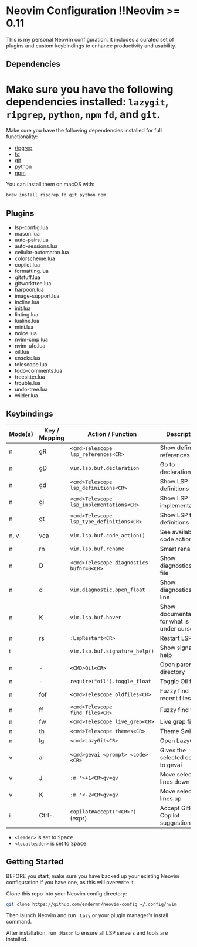 
# Neovim Configuration !!Neovim >= 0.11

This is my personal Neovim configuration. It includes a curated set of plugins and custom keybindings to enhance productivity and usability.

## Dependencies
Make sure you have the following dependencies installed: `lazygit`, `ripgrep`, `python`, `npm` `fd`, and `git`.
=======
Make sure you have the following dependencies installed for full functionality:

- [ripgrep](https://github.com/BurntSushi/ripgrep)
- [fd](https://github.com/sharkdp/fd)
- [git](https://git-scm.com/)
- [python](https://www.python.org/)
- [npm](https://www.npmjs.com/)

You can install them on macOS with:
```sh
brew install ripgrep fd git python npm
```

## Plugins

- lsp-config.lua
- mason.lua
- auto-pairs.lua
- auto-sessions.lua
- cellular-automaton.lua
- colorscheme.lua
- copilot.lua
- formatting.lua
- gitstuff.lua
- gitworktree.lua
- harpoon.lua
- image-support.lua
- incline.lua
- init.lua
- linting.lua
- lualine.lua
- mini.lua
- noice.lua
- nvim-cmp.lua
- nvim-ufo.lua
- oil.lua
- snacks.lua
- telescope.lua
- todo-comments.lua
- treesitter.lua
- trouble.lua
- undo-tree.lua
- wilder.lua

## Keybindings

| Mode(s)      | Key / Mapping         | Action / Function                                      | Description                                  |
|--------------|-----------------------|--------------------------------------------------------|----------------------------------------------|
| n            | gR                    | `<cmd>Telescope lsp_references<CR>`                    | Show definition, references                  |
| n            | gD                    | `vim.lsp.buf.declaration`                              | Go to declaration                            |
| n            | gd                    | `<cmd>Telescope lsp_definitions<CR>`                   | Show LSP definitions                         |
| n            | gi                    | `<cmd>Telescope lsp_implementations<CR>`               | Show LSP implementations                     |
| n            | gt                    | `<cmd>Telescope lsp_type_definitions<CR>`              | Show LSP type definitions                    |
| n, v         | <leader>vca           | `vim.lsp.buf.code_action()`                            | See available code actions                   |
| n            | <leader>rn            | `vim.lsp.buf.rename`                                   | Smart rename                                 |
| n            | <leader>D             | `<cmd>Telescope diagnostics bufnr=0<CR>`               | Show diagnostics for file                    |
| n            | <leader>d             | `vim.diagnostic.open_float`                            | Show diagnostics for line                    |
| n            | K                     | `vim.lsp.buf.hover`                                    | Show documentation for what is under cursor  |
| n            | <leader>rs            | `:LspRestart<CR>`                                      | Restart LSP                                  |
| i            | <C-h>                 | `vim.lsp.buf.signature_help()`                         | Show signature help                          |
| n            | -                     | `<CMD>Oil<CR>`                                         | Open parent directory                        |
| n            | <leader>-             | `require("oil").toggle_float`                          | Toggle Oil float                             |
| n            | <leader>fof           | `<cmd>Telescope oldfiles<CR>`                          | Fuzzy find recent files                      |
| n            | <leader>ff            | `<cmd>Telescope find_files<CR>`                        | Fuzzy find files                             |
| n            | <leader>fw            | `<cmd>Telescope live_grep<CR>`                         | Live grep files                              |
| n            | <leader>th            | `<cmd>Telescope themes<CR>`                            | Theme Switcher                               |
| n            | <leader>lg            | `<cmd>LazyGit<CR>`                                     | Open LazyGit                                 |
| v            | <leader>ai            | `<cmd>gevai <prompt> <code><CR>`                       | Gives the selected code to gevai             |
| v            | J                     | `:m '>+1<CR>gv=gv`                                     | Move selected lines down                     |
| v            | K                     | `:m '<-2<CR>gv=gv`                                     | Move selected lines up                       |
| i            | Ctrl-.                | `copilot#Accept("<CR>")` (expr)                        | Accept GitHub Copilot suggestion             |

- `<leader>` is set to <kbd>Space</kbd>
- `<localleader>` is set to <kbd>Space</kbd>

## Getting Started

BEFORE you start, make sure you have backed up your existing Neovim configuration if you have one, as this will overwrite it.

Clone this repo into your Neovim config directory:

```sh
git clone https://github.com/endermn/neovim-config ~/.config/nvim
```

Then launch Neovim and run `:Lazy` or your plugin manager's install command.

After installation, run `:Mason` to ensure all LSP servers and tools are installed.

